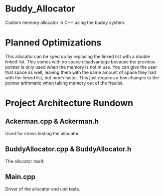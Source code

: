 # Buddy_Allocator
Custom memory allocator in C++ using the buddy system.

# Planned Optimizations
This allocator can be sped up by replacing the linked list with a double linked list. This comes with no space disadvantage because the previous pointer is only used when the memory is not in use. You can give the user that space as well, leaving them with the same amount of space they had with the linked list, but much faster. This just requires a few changes to the pointer arithmatic when taking memory out of the freelist. 

# Project Architecture Rundown

## Ackerman.cpp & Ackerman.h

Used for stress testing the allocator.

## BuddyAllocator.cpp & BuddyAllocator.h

The allocator itself.

## Main.cpp

Driver of the allocator and unit tests.

